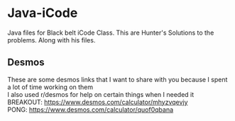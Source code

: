# Java-iCode
Java files for Black belt iCode Class.
This are Hunter's Solutions to the problems.
Along with his files.
## Desmos
These are some desmos links that I want to share with you because I spent a lot of time working on them
<br>I also used r/desmos for help on certain things when I needed it
<br>BREAKOUT: https://www.desmos.com/calculator/mhyzvqevjy
<br>PONG: https://www.desmos.com/calculator/quof0qbana
